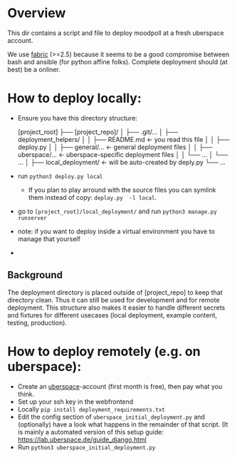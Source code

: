 # Overview

This dir contains a script and file to deploy moodpoll at a fresh uberspace account.

We use [fabric](https://www.fabfile.org/) (>=2.5) because it seems to be a good compromise between bash and ansible (for python affine folks).
Complete deployment should (at best) be a onliner.

# How to deploy locally:

- Ensure you have this directory structure:

    [project_root]
    ├── [project_repo]/
    │   ├── .git/...
    │   ├── deployment_helpers/
    │   │   ├── README.md                  <- you read this file
    │   │   ├── deploy.py
    │   │   ├── general/...                <- general deployment files
    │   │   ├── uberspace/...              <- uberspace-specific deployment files
    │   │   └──  ...
    │   └── ...
    │
    ├── local_deployment/                  <- will be auto-created by deply.py
    └── ...
- run `python3 deploy.py local`
    - If you plan to play arround with the source files you can symlink them instead of copy: `deploy.py  -l local`.
- go to `[project_root]/local_deployment/` and run `python3 manage.py runserver`
- note: if you want to deploy inside a virtual environment you have to manage that yourself
-

## Background

The deployment directory is placed outside of [project_repo] to keep that directory clean. Thus it can still be used for development and for remote deployment. This structure also makes it easier to handle different secrets and fixtures for different usecases (local deployment, example content, testing, production).


# How to deploy remotely (e.g. on uberspace):

- Create an [uberspace](https://uberspace.de)-account (first month is free), then pay what you think.
- Set up your ssh key in the webfrontend
- Locally `pip install deployment_requirements.txt`
- Edit the config section of `uberspace_initial_deployment.py` and (optionally) have a look what happens in the remainder of that script.
(It is mainly a automated version of this setup guide: <https://lab.uberspace.de/guide_django.html>
- Run `python3 uberspace_initial_deployment.py`



